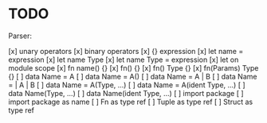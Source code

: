 # TODO

Parser:

[x] unary operators
[x] binary operators
[x] {} expression
[x] let name = expression
[x] let name Type
[x] let name Type = expression
[x] let on module scope
[x] fn name() {}
[x] fn() {}
[x] fn() Type {}
[x] fn(Params) Type {}
[ ] data Name = A
[ ] data Name = A()
[ ] data Name = A | B
[ ] data Name = | A | B
[ ] data Name = A(Type, ...)
[ ] data Name = A(ident Type, ...)
[ ] data Name(Type, ...)
[ ] data Name(ident Type, ...)
[ ] import package
[ ] import package as name
[ ] Fn as type ref
[ ] Tuple as type ref
[ ] Struct as type ref